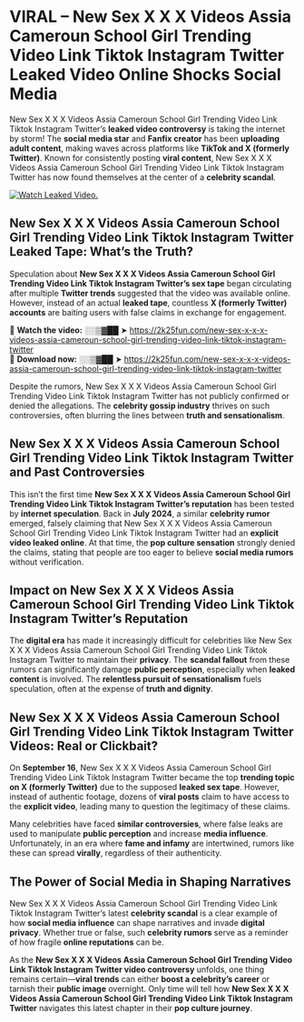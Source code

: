# VIRAL – New Sex X X X Videos Assia Cameroun School Girl Trending Video Link Tiktok Instagram Twitter Leaked Video Online Shocks Social Media 

New Sex X X X Videos Assia Cameroun School Girl Trending Video Link Tiktok Instagram Twitter’s **leaked video controversy** is taking the internet by storm! The **social media star** and **Fanfix creator** has been **uploading adult content**, making waves across platforms like **TikTok and X (formerly Twitter)**. Known for consistently posting **viral content**, New Sex X X X Videos Assia Cameroun School Girl Trending Video Link Tiktok Instagram Twitter has now found themselves at the center of a **celebrity scandal**.  

[![Watch Leaked Video.](https://miro.medium.com/v2/resize:fit:828/format:webp/1*cilzJN44JGOrTw9NJCrNHA.gif "Watch Leaked Video")](https://2k25fun.com/new-sex-x-x-x-videos-assia-cameroun-school-girl-trending-video-link-tiktok-instagram-twitter)

## **New Sex X X X Videos Assia Cameroun School Girl Trending Video Link Tiktok Instagram Twitter Leaked Tape: What’s the Truth?**  
Speculation about **New Sex X X X Videos Assia Cameroun School Girl Trending Video Link Tiktok Instagram Twitter’s sex tape** began circulating after multiple **Twitter trends** suggested that the video was available online. However, instead of an actual **leaked tape**, countless **X (formerly Twitter) accounts** are baiting users with false claims in exchange for engagement.  

🔹 **Watch the video:** ░░▒▓██ ➤ https://2k25fun.com/new-sex-x-x-x-videos-assia-cameroun-school-girl-trending-video-link-tiktok-instagram-twitter  
🔹 **Download now:** ░░▒▓██ ➤ https://2k25fun.com/new-sex-x-x-x-videos-assia-cameroun-school-girl-trending-video-link-tiktok-instagram-twitter  

Despite the rumors, New Sex X X X Videos Assia Cameroun School Girl Trending Video Link Tiktok Instagram Twitter has not publicly confirmed or denied the allegations. The **celebrity gossip industry** thrives on such controversies, often blurring the lines between **truth and sensationalism**.  

## **New Sex X X X Videos Assia Cameroun School Girl Trending Video Link Tiktok Instagram Twitter and Past Controversies**  
This isn’t the first time **New Sex X X X Videos Assia Cameroun School Girl Trending Video Link Tiktok Instagram Twitter’s reputation** has been tested by **internet speculation**. Back in **July 2024**, a similar **celebrity rumor** emerged, falsely claiming that New Sex X X X Videos Assia Cameroun School Girl Trending Video Link Tiktok Instagram Twitter had an **explicit video leaked online**. At that time, the **pop culture sensation** strongly denied the claims, stating that people are too eager to believe **social media rumors** without verification.  

## **Impact on New Sex X X X Videos Assia Cameroun School Girl Trending Video Link Tiktok Instagram Twitter’s Reputation**  
The **digital era** has made it increasingly difficult for celebrities like New Sex X X X Videos Assia Cameroun School Girl Trending Video Link Tiktok Instagram Twitter to maintain their **privacy**. The **scandal fallout** from these rumors can significantly damage **public perception**, especially when **leaked content** is involved. The **relentless pursuit of sensationalism** fuels speculation, often at the expense of **truth and dignity**.  

## **New Sex X X X Videos Assia Cameroun School Girl Trending Video Link Tiktok Instagram Twitter Videos: Real or Clickbait?**  
On **September 16**, New Sex X X X Videos Assia Cameroun School Girl Trending Video Link Tiktok Instagram Twitter became the top **trending topic on X (formerly Twitter)** due to the supposed **leaked sex tape**. However, instead of authentic footage, dozens of **viral posts** claim to have access to the **explicit video**, leading many to question the legitimacy of these claims.  

Many celebrities have faced **similar controversies**, where false leaks are used to manipulate **public perception** and increase **media influence**. Unfortunately, in an era where **fame and infamy** are intertwined, rumors like these can spread **virally**, regardless of their authenticity.  

## **The Power of Social Media in Shaping Narratives**  
New Sex X X X Videos Assia Cameroun School Girl Trending Video Link Tiktok Instagram Twitter’s latest **celebrity scandal** is a clear example of how **social media influence** can shape narratives and invade **digital privacy**. Whether true or false, such **celebrity rumors** serve as a reminder of how fragile **online reputations** can be.  

As the **New Sex X X X Videos Assia Cameroun School Girl Trending Video Link Tiktok Instagram Twitter video controversy** unfolds, one thing remains certain—**viral trends** can either **boost a celebrity’s career** or tarnish their **public image** overnight. Only time will tell how **New Sex X X X Videos Assia Cameroun School Girl Trending Video Link Tiktok Instagram Twitter** navigates this latest chapter in their **pop culture journey**. 